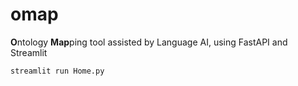 # omap
**O**ntology **Map**ping tool assisted by Language AI, using FastAPI and Streamlit

```
streamlit run Home.py
```
